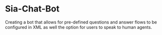 # Sia-Chat-Bot
Creating a bot that allows for pre-defined questions and answer flows to be configured in XML as well the option for users to speak to human agents.
